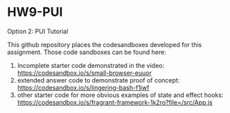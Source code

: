 # HW9-PUI
Option 2: PUI Tutorial

This github repository places the codesandboxes developed for this assignment. Those code sandboxes can be found here:
1. Incomplete starter code demonstrated in the video: https://codesandbox.io/s/small-browser-euuor
2. extended answer code to demonstrate proof of concept: https://codesandbox.io/s/lingering-bash-f1iwf
3. other starter code for more obvious examples of state and effect hooks: https://codesandbox.io/s/fragrant-framework-1k2ro?file=/src/App.js
